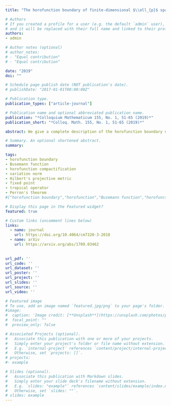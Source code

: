 ```yaml
---
title: "The horofunction boundary of finite-dimensional $\\ell_{p}$ spaces"

# Authors
# If you created a profile for a user (e.g. the default `admin` user), write the username (folder name) here 
# and it will be replaced with their full name and linked to their profile.
authors:
- admin

# Author notes (optional)
# author_notes:
# - "Equal contribution"
# - "Equal contribution"

date: "2019"
doi: ""

# Schedule page publish date (NOT publication's date).
# publishDate: "2017-01-01T00:00:00Z"

# Publication type.
publication_types: ["article-journal"]

# Publication name and optional abbreviated publication name.
publication: "*Colloquium Mathematicum 155, No. 1, 51-65 (2019)*"
publication_short: "*Colloq. Math. 155, No. 1, 51-65 (2019)*"

abstract: We give a complete description of the horofunction boundary of finite-dimensional {{< math >}}$\ell_{p}${{< /math >}} spaces for {{< math >}}$1 \leq p \leq \infty.${{< /math >}} We also study the variation norm on {{< math >}}$\mathbf{R}^\mathcal{N}${{< /math >}}, {{< math >}}$\mathcal{N}=\{1,…,N\}${{< /math >}}, and the corresponding horofunction boundary. As a consequence, we describe the horofunctions for Hilbert’s projective metric on the interior of the standard cone {{< math >}}$\mathbf{R}^\mathcal{N}_{+}${{< /math >}} of {{< math >}}$\mathbf{R}^\mathcal{N}${{< /math >}}.

# Summary. An optional shortened abstract.
summary: 

tags: 
- horofunction boundary
- Busemann function
- horofunction compactification
- variation norm
- Hilbert's projective metric
- fixed point
- tropical operator
- Perron's theorem
#["horofunction boundary","horofunction","Busemann function","horofunction compactification","metric spaces","$\\ell_p$ spaces","variation norm","Hilbert's projective metric","fixed point","tropical operator","Perron's theorem","positive cone"]

# Display this page in the Featured widget?
featured: true

# Custom links (uncomment lines below)
links:
  - name: journal
    url: https://doi.org/10.4064/cm7320-3-2018
  - name: arXiv
    url: https://arxiv.org/abs/1709.03462
    
    
url_pdf: ''
url_code: ''
url_dataset: ''
url_poster: ''
url_project: ''
url_slides: ''
url_source: ''
url_video: ''

# Featured image
# To use, add an image named `featured.jpg/png` to your page's folder. 
#image:
#  caption: 'Image credit: [**Unsplash**](https://unsplash.com/photos/pLCdAaMFLTE)'
#  focal_point: ""
#  preview_only: false

# Associated Projects (optional).
#   Associate this publication with one or more of your projects.
#   Simply enter your project's folder or file name without extension.
#   E.g. `internal-project` references `content/project/internal-project/index.md`.
#   Otherwise, set `projects: []`.
# projects:
#- example

# Slides (optional).
#   Associate this publication with Markdown slides.
#   Simply enter your slide deck's filename without extension.
#   E.g. `slides: "example"` references `content/slides/example/index.md`.
#   Otherwise, set `slides: ""`.
# slides: example
---
```


